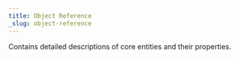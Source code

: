 ```yaml
---
title: Object Reference
_slug: object-reference
---
```

Contains detailed descriptions of core entities and their properties.